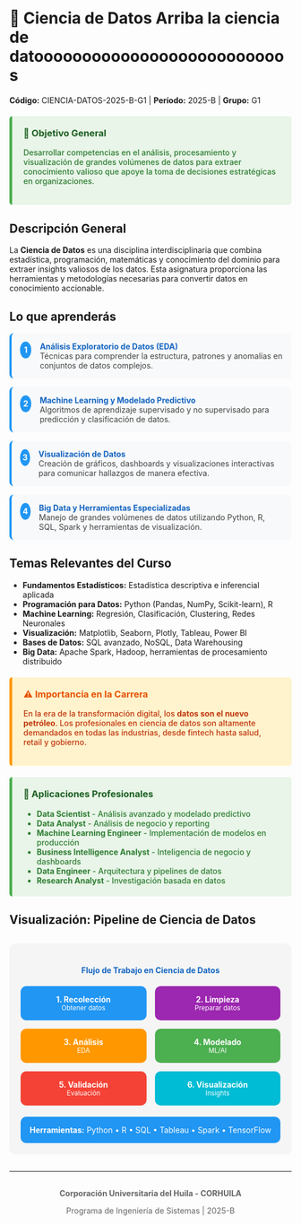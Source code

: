 # 🚀 Ciencia de Datos Arriba la ciencia de datoooooooooooooooooooooooooos
**Código:** CIENCIA-DATOS-2025-B-G1 | **Período:** 2025-B | **Grupo:** G1

<div style="background-color: #e8f5e8; padding: 20px; border-left: 5px solid #4CAF50; margin: 20px 0; border-radius: 5px;">
<h3 style="color: #1b5e20; margin-top: 0;">🎯 Objetivo General</h3>
<p style="color: #2e7d32; font-weight: 500;">Desarrollar competencias en el análisis, procesamiento y visualización de grandes volúmenes de datos para extraer conocimiento valioso que apoye la toma de decisiones estratégicas en organizaciones.</p>
</div>

## Descripción General

La **Ciencia de Datos** es una disciplina interdisciplinaria que combina estadística, programación, matemáticas y conocimiento del dominio para extraer insights valiosos de los datos. Esta asignatura proporciona las herramientas y metodologías necesarias para convertir datos en conocimiento accionable.

## Lo que aprenderás

<div style="counter-reset: learning-counter;">

<div style="counter-increment: learning-counter; display: flex; align-items: flex-start; margin: 15px 0; padding: 15px; background-color: #f8f9fa; border-radius: 8px; border-left: 4px solid #2196F3;">
<div style="background-color: #2196F3; color: white; border-radius: 50%; width: 30px; height: 30px; display: flex; align-items: center; justify-content: center; margin-right: 15px; font-weight: bold;">1</div>
<div>
<strong style="color: #1565c0;">Análisis Exploratorio de Datos (EDA)</strong><br>
<span style="color: #424242;">Técnicas para comprender la estructura, patrones y anomalías en conjuntos de datos complejos.</span>
</div>
</div>

<div style="counter-increment: learning-counter; display: flex; align-items: flex-start; margin: 15px 0; padding: 15px; background-color: #f8f9fa; border-radius: 8px; border-left: 4px solid #2196F3;">
<div style="background-color: #2196F3; color: white; border-radius: 50%; width: 30px; height: 30px; display: flex; align-items: center; justify-content: center; margin-right: 15px; font-weight: bold;">2</div>
<div>
<strong style="color: #1565c0;">Machine Learning y Modelado Predictivo</strong><br>
<span style="color: #424242;">Algoritmos de aprendizaje supervisado y no supervisado para predicción y clasificación de datos.</span>
</div>
</div>

<div style="counter-increment: learning-counter; display: flex; align-items: flex-start; margin: 15px 0; padding: 15px; background-color: #f8f9fa; border-radius: 8px; border-left: 4px solid #2196F3;">
<div style="background-color: #2196F3; color: white; border-radius: 50%; width: 30px; height: 30px; display: flex; align-items: center; justify-content: center; margin-right: 15px; font-weight: bold;">3</div>
<div>
<strong style="color: #1565c0;">Visualización de Datos</strong><br>
<span style="color: #424242;">Creación de gráficos, dashboards y visualizaciones interactivas para comunicar hallazgos de manera efectiva.</span>
</div>
</div>

<div style="counter-increment: learning-counter; display: flex; align-items: flex-start; margin: 15px 0; padding: 15px; background-color: #f8f9fa; border-radius: 8px; border-left: 4px solid #2196F3;">
<div style="background-color: #2196F3; color: white; border-radius: 50%; width: 30px; height: 30px; display: flex; align-items: center; justify-content: center; margin-right: 15px; font-weight: bold;">4</div>
<div>
<strong style="color: #1565c0;">Big Data y Herramientas Especializadas</strong><br>
<span style="color: #424242;">Manejo de grandes volúmenes de datos utilizando Python, R, SQL, Spark y herramientas de visualización.</span>
</div>
</div>

</div>

## Temas Relevantes del Curso

- **Fundamentos Estadísticos:** Estadística descriptiva e inferencial aplicada
- **Programación para Datos:** Python (Pandas, NumPy, Scikit-learn), R
- **Machine Learning:** Regresión, Clasificación, Clustering, Redes Neuronales
- **Visualización:** Matplotlib, Seaborn, Plotly, Tableau, Power BI
- **Bases de Datos:** SQL avanzado, NoSQL, Data Warehousing
- **Big Data:** Apache Spark, Hadoop, herramientas de procesamiento distribuido

<div style="background-color: #fff3cd; padding: 20px; border-left: 5px solid #ff9800; margin: 20px 0; border-radius: 5px;">
<h3 style="color: #e65100; margin-top: 0;">⚠️ Importancia en la Carrera</h3>
<p style="color: #bf360c; font-weight: 500;">En la era de la transformación digital, los <strong>datos son el nuevo petróleo</strong>. Los profesionales en ciencia de datos son altamente demandados en todas las industrias, desde fintech hasta salud, retail y gobierno.</p>
</div>

<div style="background-color: #e8f5e8; padding: 20px; border-left: 5px solid #4CAF50; margin: 20px 0; border-radius: 5px;">
<h3 style="color: #1b5e20; margin-top: 0;">💼 Aplicaciones Profesionales</h3>
<ul style="margin: 0; color: #2e7d32; font-weight: 500;">
<li><strong>Data Scientist</strong> - Análisis avanzado y modelado predictivo</li>
<li><strong>Data Analyst</strong> - Análisis de negocio y reporting</li>
<li><strong>Machine Learning Engineer</strong> - Implementación de modelos en producción</li>
<li><strong>Business Intelligence Analyst</strong> - Inteligencia de negocio y dashboards</li>
<li><strong>Data Engineer</strong> - Arquitectura y pipelines de datos</li>
<li><strong>Research Analyst</strong> - Investigación basada en datos</li>
</ul>
</div>

## Visualización: Pipeline de Ciencia de Datos

<div style="text-align: center; margin: 30px 0; padding: 20px; background-color: #f5f5f5; border-radius: 10px;">
<h4 style="color: #1565c0; margin-bottom: 20px;">Flujo de Trabajo en Ciencia de Datos</h4>

<div style="display: grid; grid-template-columns: repeat(auto-fit, minmax(150px, 1fr)); gap: 15px; margin: 20px 0;">
  <div style="background-color: #2196F3; color: white; padding: 15px; border-radius: 10px; text-align: center;">
    <strong>1. Recolección</strong><br>
    <small>Obtener datos</small>
  </div>
  <div style="background-color: #9C27B0; color: white; padding: 15px; border-radius: 10px; text-align: center;">
    <strong>2. Limpieza</strong><br>
    <small>Preparar datos</small>
  </div>
  <div style="background-color: #FF9800; color: white; padding: 15px; border-radius: 10px; text-align: center;">
    <strong>3. Análisis</strong><br>
    <small>EDA</small>
  </div>
  <div style="background-color: #4CAF50; color: white; padding: 15px; border-radius: 10px; text-align: center;">
    <strong>4. Modelado</strong><br>
    <small>ML/AI</small>
  </div>
  <div style="background-color: #F44336; color: white; padding: 15px; border-radius: 10px; text-align: center;">
    <strong>5. Validación</strong><br>
    <small>Evaluación</small>
  </div>
  <div style="background-color: #00BCD4; color: white; padding: 15px; border-radius: 10px; text-align: center;">
    <strong>6. Visualización</strong><br>
    <small>Insights</small>
  </div>
</div>

<div style="margin-top: 20px; padding: 15px; background-color: #2196F3; color: white; border-radius: 10px;">
  <strong>Herramientas:</strong> Python • R • SQL • Tableau • Spark • TensorFlow
</div>
</div>

---

<div style="text-align: center; color: #666; margin-top: 30px;">
<p><strong>Corporación Universitaria del Huila - CORHUILA</strong></p>
<p>Programa de Ingeniería de Sistemas | 2025-B</p>
</div>
